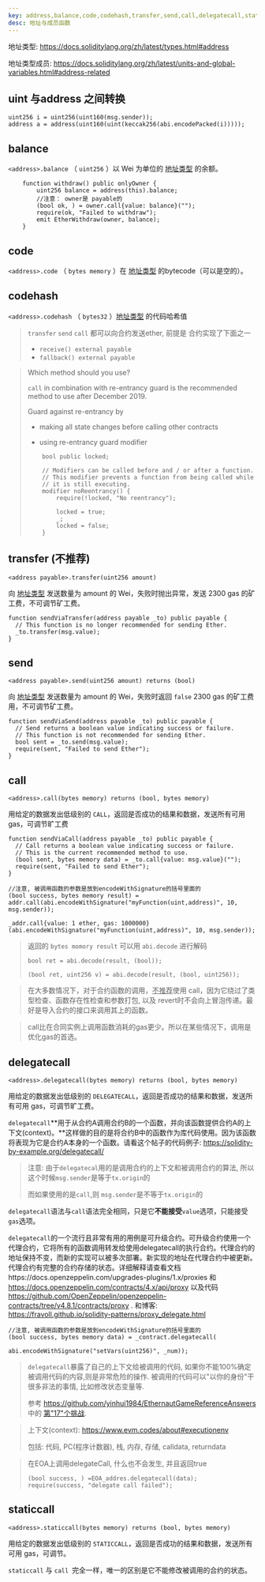 ```yaml
---
key: address,balance,code,codehash,transfer,send,call,delegatecall,staticcall
desc: 地址与成员函数
---
```




地址类型: https://docs.soliditylang.org/zh/latest/types.html#address

地址类型成员: https://docs.soliditylang.org/zh/latest/units-and-global-variables.html#address-related



## uint 与address 之间转换

```solidity
uint256 i = uint256(uint160(msg.sender));
address a = address(uint160(uint(keccak256(abi.encodePacked(i)))));
```



## balance

`<address>.balance` （ `uint256` ）以 Wei 为单位的 [地址类型](https://docs.soliditylang.org/zh/latest/types.html#address) 的余额。

```solidity
    function withdraw() public onlyOwner {
        uint256 balance = address(this).balance;
        //注意： owner是 payable的
        (bool ok, ) = owner.call{value: balance}("");
        require(ok, "Failed to withdraw");
        emit EtherWithdraw(owner, balance);
    }
```



## code

`<address>.code` （ `bytes memory` ）在 [地址类型](https://docs.soliditylang.org/zh/latest/types.html#address) 的bytecode（可以是空的）。



## codehash

`<address>.codehash` （ `bytes32` ）[地址类型](https://docs.soliditylang.org/zh/latest/types.html#address) 的代码哈希值



>`transfer`  `send` `call` 都可以向合约发送ether, 前提是 合约实现了下面之一
>
>- `receive() external payable`
>- `fallback() external payable`
>

>Which method should you use?
>
>`call` in combination with re-entrancy guard is the recommended method to use after December 2019.
>
>Guard against re-entrancy by
>
>- making all state changes before calling other contracts
>
>- using re-entrancy guard modifier
>
>  ```solidity
>      bool public locked;
>      
>      // Modifiers can be called before and / or after a function.
>      // This modifier prevents a function from being called while
>      // it is still executing.
>      modifier noReentrancy() {
>          require(!locked, "No reentrancy");
>  
>          locked = true;
>          _;
>          locked = false;
>      }
>  ```
>
>  

## transfer (不推荐)

```
<address payable>.transfer(uint256 amount)
```

向 [地址类型](https://docs.soliditylang.org/zh/latest/types.html#address) 发送数量为 amount 的 Wei，失败时抛出异常，发送 2300 gas 的矿工费，不可调节矿工费。

```solidity
function sendViaTransfer(address payable _to) public payable {
  // This function is no longer recommended for sending Ether.
  _to.transfer(msg.value);
}
```

## send

```
<address payable>.send(uint256 amount) returns (bool)
```

向 [地址类型](https://docs.soliditylang.org/zh/latest/types.html#address) 发送数量为 amount 的 Wei，失败时返回 `false` 2300 gas 的矿工费用，不可调节矿工费。

```solidity
function sendViaSend(address payable _to) public payable {
  // Send returns a boolean value indicating success or failure.
  // This function is not recommended for sending Ether.
  bool sent = _to.send(msg.value);
  require(sent, "Failed to send Ether");
}
```



## call

```
<address>.call(bytes memory) returns (bool, bytes memory)
```

用给定的数据发出低级别的 `CALL`，返回是否成功的结果和数据，发送所有可用 gas，可调节旷工费

```solidity
function sendViaCall(address payable _to) public payable {
  // Call returns a boolean value indicating success or failure.
  // This is the current recommended method to use.
  (bool sent, bytes memory data) = _to.call{value: msg.value}("");
  require(sent, "Failed to send Ether");
}
```

```solidity
//注意, 被调用函数的参数是放到encodeWithSignature的括号里面的
(bool success, bytes memory result) = addr.call(abi.encodeWithSignature("myFunction(uint,address)", 10, msg.sender));
```

```solidity
_addr.call{value: 1 ether, gas: 1000000}(abi.encodeWithSignature("myFunction(uint,address)", 10, msg.sender));
```



> 返回的 `bytes momory result` 可以用 `abi.decode` 进行解码
>
> `bool ret = abi.decode(result, (bool));`
>
> `(bool ret, uint256 v) = abi.decode(result, (bool, uint256));`

> 在大多数情况下，对于合约函数的调用，<u>不推荐</u>使用 call，因为它绕过了类型检查、函数存在性检查和参数打包,  以及 revert时不会向上冒泡传递。最好是导入合约的接口来调用其上的函数。

> call比在合同实例上调用函数消耗的gas更少。所以在某些情况下，调用是优化gas的首选。

## delegatecall

```
<address>.delegatecall(bytes memory) returns (bool, bytes memory)
```

用给定的数据发出低级别的 `DELEGATECALL`，返回是否成功的结果和数据，发送所有可用 gas，可调节旷工费。

`delegatecall`**用于从合约A调用合约B的一个函数，并向该函数提供合约A的上下文(context)。**这样做的目的是将合约B中的函数作为库代码使用。因为该函数将表现为它是合约A本身的一个函数。请看这个帖子的代码例子: https://solidity-by-example.org/delegatecall/

>注意: 由于`delegatecal`用的是调用合约的上下文和被调用合约的算法, 所以这个时候`msg.sender`是等于`tx.origin`的
>
>而如果使用的是`call`,则 `msg.sender`是不等于`tx.origin`的

`delegatecall`语法与`call`语法完全相同，只是它**不能接受**`value`选项，只能接受`gas`选项。

`delegatecall`的一个流行且非常有用的用例是可升级合约。可升级合约使用一个代理合约，它将所有的函数调用转发给使用delegatecall的执行合约。代理合约的地址保持不变，而新的实现可以被多次部署。新实现的地址在代理合约中被更新。代理合约有完整的合约存储的状态。详细解释请查看文档https://docs.openzeppelin.com/upgrades-plugins/1.x/proxies  和  https://docs.openzeppelin.com/contracts/4.x/api/proxy 以及代码 https://github.com/OpenZeppelin/openzeppelin-contracts/tree/v4.8.1/contracts/proxy .  和博客:  https://fravoll.github.io/solidity-patterns/proxy_delegate.html



```solidity
//注意, 被调用函数的参数是放到encodeWithSignature的括号里面的
(bool success, bytes memory data) = _contract.delegatecall(
							abi.encodeWithSignature("setVars(uint256)", _num));
```



> `delegatecall`暴露了自己的上下文给被调用的代码, 如果你不能100%确定被调用代码的内容,则是非常危险的操作. 被调用的代码可以"以你的身份"干很多非法的事情, 比如修改状态变量等.
>
> 参考 https://github.com/yinhui1984/EthernautGameReferenceAnswers 中的 [第"17"个挑战](https://github.com/yinhui1984/EthernautGameReferenceAnswers/blob/main/17_Preservation.md).



> 上下文(context):  https://www.evm.codes/about#executionenv
>
> 包括: 代码, PC(程序计数器), 栈, 内存, 存储, calldata,  returndata



> 在EOA上调用delegateCall, 什么也不会发生, 并且返回true
>
> ```solidity
> (bool success, ) =EOA_addres.delegatecall(data);
> require(success, "delegate call failed");
> ```
>
> 

## staticcall

```
<address>.staticcall(bytes memory) returns (bool, bytes memory)
```

用给定的数据发出低级别的 `STATICCALL`，返回是否成功的结果和数据，发送所有可用 gas，可调节。

 `staticcall` 与 `call `完全一样，唯一的区别是它不能修改被调用的合约的状态。

